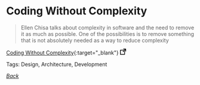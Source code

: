 # Coding Without Complexity

> Ellen Chisa talks about complexity in software and the need to remove it as much as possible. One of the possibilities is to remove something that is not absolutely needed as a way to reduce complexity

[Coding Without Complexity](https://www.infoq.com/presentations/coding-without-complexity/){:target="_blank"} ![external redirect](../../img/ext-redir.png)

Tags: Design, Architecture, Development

[_Back_](../)
